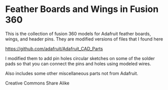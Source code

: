 ﻿# Feather Boards and Wings in Fusion 360

This is the collection of fusion 360 models for Adafruit feather boards, wings, and header pins. They are modified versions of files that I found here

https://github.com/adafruit/Adafruit_CAD_Parts

I modified them to add pin holes circular sketches on some of the solder pads so that you can connect the pins and holes using modeled wires.

Also includes some other miscellaneous parts not from Adafruit.

Creative Commons Share Alike
